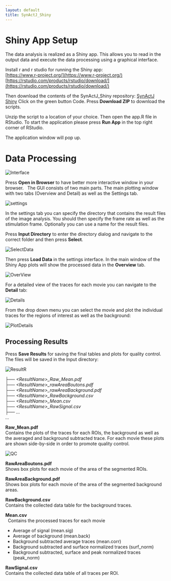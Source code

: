 ```yaml
---
layout: default
title: SynActJ_Shiny
---
```


# Shiny App Setup

The data analysis is realized as a Shiny app. This allows you to read in the output data and execute the data processing using a graphical interface.

Install r and r studio for running the Shiny app:<br/>
[https://www.r-project.org/](https://www.r-project.org/)<br/>
[https://rstudio.com/products/rstudio/download/](https://rstudio.com/products/rstudio/download/)<br/>

Then download the contents of the SynActJ_Shiny repository:
[SynActJ Shiny](https://github.com/schmiedc/SynActJ_Shiny)
Click on the green button Code.
Press **Download ZIP** to download the scripts.

Unzip the script to a location of your choice.
Then open the app.R file in RStudio. To start the application please press **Run App** in the top right corner of RStudio.

The application window will pop up.

# Data Processing

<img src="../images/shiny/ShinyApp.png" alt="Interface" class="inline"/>

Press **Open in Browser** to have better more interactive window in your browser.
 
The GUI consists of two main parts. The main plotting window with two tabs (Overview and Detail) as well as the Settings tab.

<img src="../images/shiny/settings.png" alt="settings" class="inline"/>

In the settings tab you can specify the directory that contains the result files of the image analysis. You should then specify the frame rate as well as the stimulation frame. Optionally you can use a name for the result files.

Press **Input Directory** to enter the directory dialog and navigate to the correct folder and then press **Select**.

<img src="../images/shiny/SelectData.png" alt="SelectData" class="inline"/>

Then press **Load Data** in the settings interface. In the main window of the Shiny App plots will show the processed data in the **Overview** tab.

<img src="../images/shiny/OverView.png" alt="OverView" class="inline"/>

For a detailed view of the traces for each movie you can navigate to the **Detail** tab:

<img src="../images/shiny/Details.png" alt="Details" class="inline"/>

From the drop down menu you can select the movie and plot the individual traces for the regions of interest as well as the background:

<img src="../images/shiny/PlotDetails.png" alt="PlotDetails" class="inline"/>

## Processing Results

Press **Save Results** for saving the final tables and plots for quality control.
The files will be saved in the Input directory:

<img src="../images/shiny/ResultR.png" alt="ResultR" class="inline"/>

├──  *\<ResultName\>_Raw_Mean.pdf*<br>
├──  *\<ResultName\>_rawAreaBoutons.pdf*<br>
├──  *\<ResultName\>_rawAreaBackground.pdf*<br>
├──  *\<ResultName\>_RawBackground.csv*<br>
├──  *\<ResultName\>_Mean.csv*<br>
├──  *\<ResultName\>_RawSignal.csv*<br>
├── *...*<br>
*...*

**Raw_Mean.pdf**<br>
Contains the plots of the traces for each ROIs, the background as well as the averaged and background subtracted trace. For each movie these plots are shown side-by-side in order to promote quality control.

<img src="../images/shiny/QC.png" alt="QC" class="inline"/>

**RawAreaBoutons.pdf**<br>
Shows box plots for each movie of the area of the segmented ROIs.

**RawAreaBackground.pdf**<br>
Shows box plots for each movie of the area of the segmented background areas.

**RawBackground.csv**<br>
Contains the collected data table for the background traces.

**Mean.csv**<br>
 
Contains the processed traces for each movie
- Average of signal (mean.sig)
- Average of background (mean.back)
- Background subtracted average traces (mean.corr)
- Background subtracted and surface normalized traces (surf_norm)
- Background subtracted, surface and peak normalized traces (peak_norm)

**RawSignal.csv**<br>
Contains the collected data table of all traces per ROI.
